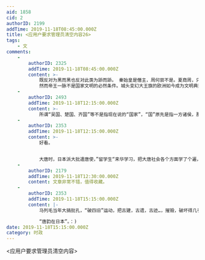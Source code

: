 ```yaml
---
aid: 1858
cid: 2
authorID: 2199
addTime: 2019-11-18T08:45:00.000Z
title: <应用户要求管理员清空内容26>
tags:
    - 文
comments:
    -
        authorID: 2325
        addTime: 2019-11-18T08:45:00.000Z
        content: >-
            既反对为黑而黑也反对此类为舔而舔。 秦始皇是僭主，周何尝不是。夏商周，只有夏才是华夏正统。
            然而帝王一脉不是国家文明的必然条件。城头变幻大王旗的欧洲如今成为文明典范。 二战的日本何等野蛮还是靠无王的美丽坚打残打服打文明的。
    -
        authorID: 2493
        addTime: 2019-11-18T12:15:00.000Z
        content: >-
            所谓“吴国、楚国、齐国”等不是指现在说的“国家”，“国”原先是指一方诸侯，那时候多叫“邦”，但因为犯汉高祖刘邦的名讳书上就改叫“国”了，这个“国”还不是国家的意思
    -
        authorID: 2353
        addTime: 2019-11-18T12:15:00.000Z
        content: >-
            好看。


            大唐时，日本派大批遣唐使，”留学生“来华学习，把大唐社会各个方面学了个遍，。学了，抄了，直接搬回来就用上了。一学就是二百多年，日本啥个文字就是当时在华留学生们借汉字偏旁，草书拼凑出来的，不识几个汉字，不会几句汉语，那叫没文化。：)
    -
        authorID: 2179
        addTime: 2019-11-18T12:30:00.000Z
        content: 文章非常不错，值得收藏。
    -
        authorID: 2353
        addTime: 2019-11-18T15:15:00.000Z
        content: |-
            马列毛当年大搞批孔，“破四旧”运动，把古建，古遗，古迹…，摧毁，破坏得几乎一干二净，罄竹难书 ……

            “唐韵在日本”。：)
date: 2019-11-18T15:15:00.000Z
category: 时政
---
```


<应用户要求管理员清空内容>
